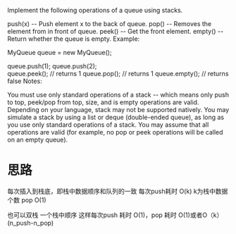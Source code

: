 Implement the following operations of a queue using stacks.

push(x) -- Push element x to the back of queue.
pop() -- Removes the element from in front of queue.
peek() -- Get the front element.
empty() -- Return whether the queue is empty.
Example:

MyQueue queue = new MyQueue();

queue.push(1);
queue.push(2);  
queue.peek();  // returns 1
queue.pop();   // returns 1
queue.empty(); // returns false
Notes:

You must use only standard operations of a stack -- which means only push to top, peek/pop from top, size, and is empty operations are valid.
Depending on your language, stack may not be supported natively. You may simulate a stack by using a list or deque (double-ended queue), as long as you use only standard operations of a stack.
You may assume that all operations are valid (for example, no pop or peek operations will be called on an empty queue).

# 思路
每次插入到栈底，即栈中数据顺序和队列的一致
每次push耗时 O(k) k为栈中数据个数
pop O(1)

也可以双栈 一个栈中顺序
这样每次push 耗时 O(1)，pop 耗时 O(1)或者O（k）(n_push-n_pop)

